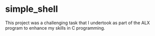 # simple_shell

This project was a challenging task that I undertook as part of the ALX program to enhance my skills in C programming.
